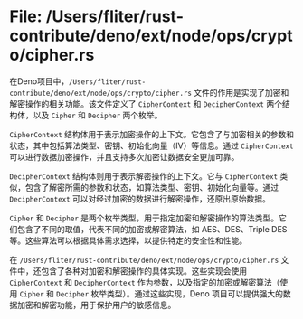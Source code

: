 # File: /Users/fliter/rust-contribute/deno/ext/node/ops/crypto/cipher.rs

在Deno项目中，`/Users/fliter/rust-contribute/deno/ext/node/ops/crypto/cipher.rs` 文件的作用是实现了加密和解密操作的相关功能。该文件定义了 `CipherContext` 和 `DecipherContext` 两个结构体，以及 `Cipher` 和 `Decipher` 两个枚举。

`CipherContext` 结构体用于表示加密操作的上下文。它包含了与加密相关的参数和状态，其中包括算法类型、密钥、初始化向量（IV）等信息。通过 `CipherContext` 可以进行数据加密操作，并且支持多次加密让数据安全更加可靠。

`DecipherContext` 结构体则用于表示解密操作的上下文。它与 `CipherContext` 类似，包含了解密所需的参数和状态，如算法类型、密钥、初始化向量等。通过 `DecipherContext` 可以对经过加密的数据进行解密操作，还原出原始数据。

`Cipher` 和 `Decipher` 是两个枚举类型，用于指定加密和解密操作的算法类型。它们包含了不同的取值，代表不同的加密或解密算法，如 AES、DES、Triple DES 等。这些算法可以根据具体需求选择，以提供特定的安全性和性能。

在 `/Users/fliter/rust-contribute/deno/ext/node/ops/crypto/cipher.rs` 文件中，还包含了各种对加密和解密操作的具体实现。这些实现会使用 `CipherContext` 和 `DecipherContext` 作为参数，以及指定的加密或解密算法（使用 `Cipher` 和 `Decipher` 枚举类型）。通过这些实现，Deno 项目可以提供强大的数据加密和解密功能，用于保护用户的敏感信息。

